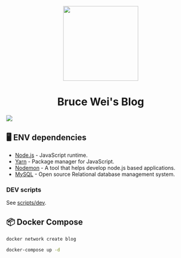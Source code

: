 <p align="center">
  <a href="https://brusw.com">
    <img width="200" src="https://resource.brusw.com/favicon.svg">
  </a>
</p>

<h1 align="center">Bruce Wei's Blog</h1>

[![](https://resource.brusw.com/blog/screenshot/2020-02-29/%E9%A6%96%E9%A1%B5%20%C2%B7%20Bruce%20Wei%27s%20Blog.jpg)](https://brusw.com)

## 🖥 ENV dependencies
- [Node.js](https://nodejs.org) - JavaScript runtime.
- [Yarn](https://classic.yarnpkg.com/lang/en) - Package manager for JavaScript.
- [Nodemon](https://nodemon.io) - A tool that helps develop node.js based applications.
- [MySQL](https://www.mysql.com) - Open source Relational database management system.

### DEV scripts

See [scripts/dev](https://github.com/brusw/brusw.com/tree/master/scripts/dev).

## 📦 Docker Compose
```bash
docker network create blog
```

```bash
docker-compose up -d
```
